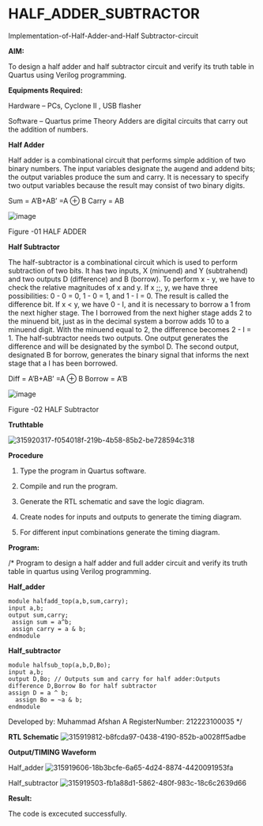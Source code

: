 # HALF_ADDER_SUBTRACTOR

Implementation-of-Half-Adder-and-Half Subtractor-circuit

**AIM:**

To design a half adder and half subtractor circuit and verify its truth table in Quartus using Verilog programming.

**Equipments Required:**

Hardware – PCs, Cyclone II , USB flasher 

Software – Quartus prime Theory Adders are digital circuits that carry out the addition of numbers.

**Half Adder**

Half adder is a combinational circuit that performs simple addition of two binary numbers. The input variables designate the augend and addend bits; the output variables produce the sum and carry. It is necessary to specify two output variables because the result may consist of two binary digits.

Sum = A’B+AB’ =A ⊕ B Carry = AB

![image](https://github.com/naavaneetha/HALF_ADDER_SUBTRACTOR/assets/154305477/bd4a0b2c-cdbc-4184-ab08-81578f121e1f)

Figure -01 HALF ADDER

**Half Subtractor**

The half-subtractor is a combinational circuit which is used to perform subtraction of two bits. It has two inputs, X (minuend) and Y (subtrahend) and two outputs D (difference) and B (borrow). To perform x - y, we have to check the relative magnitudes of x and y. If x ;;, y, we have three possibilities: 0 - 0 = 0, 1 - 0 = 1, and 1 - I = 0. The result is called the difference bit. If x < y, we have 0 - I, and it is necessary to borrow a 1 from the next higher stage. The I borrowed from the next higher stage adds 2 to the minuend bit, just as in the decimal system a borrow adds 10 to a minuend digit. With the minuend equal to 2, the difference becomes 2 - I = 1. The half-subtractor needs two outputs. One output generates the difference and will be designated by the symbol D. The second output, designated B for borrow, generates the binary signal that informs the next stage that a I has been borrowed. 

Diff = A’B+AB’ =A ⊕ B
Borrow = A’B

 ![image](https://github.com/naavaneetha/HALF_ADDER_SUBTRACTOR/assets/154305477/d76b099c-513f-4e7c-843a-e2fd028a531a)

Figure -02 HALF Subtractor

**Truthtable**


![315920317-f054018f-219b-4b58-85b2-be728594c318](https://github.com/Md-Afshan/HALF_ADDER_SUBTRACTOR/assets/147140059/fcf53ce2-7b1d-4c26-b5e8-2e41d98b3608)

**Procedure**

1.	Type the program in Quartus software.

2.	Compile and run the program.

3.	Generate the RTL schematic and save the logic diagram.

4.	Create nodes for inputs and outputs to generate the timing diagram.

5.	For different input combinations generate the timing diagram.


**Program:**

/* Program to design a half adder and full adder circuit and verify its truth table in quartus using Verilog programming.

**Half_adder**
```
module halfadd_top(a,b,sum,carry);
input a,b;
output sum,carry; 
 assign sum = a^b;
 assign carry = a & b;
endmodule
```

**Half_subtractor**
```
module halfsub_top(a,b,D,Bo);
input a,b;
output D,Bo; // Outputs sum and carry for half adder:Outputs difference D,Borrow Bo for half subtractor
assign D = a ^ b;
  assign Bo = ~a & b;
endmodule
```

Developed by: Muhammad Afshan A
RegisterNumber: 212223100035
*/

**RTL Schematic**
![315919812-b8fcda97-0438-4190-852b-a0028ff5adbe](https://github.com/Md-Afshan/HALF_ADDER_SUBTRACTOR/assets/147140059/c32ff23c-cfde-45e8-a032-9f18799998b6)

**Output/TIMING Waveform**

Half_adder
![315919606-18b3bcfe-6a65-4d24-8874-4420091953fa](https://github.com/Md-Afshan/HALF_ADDER_SUBTRACTOR/assets/147140059/cfe3b38b-962e-4ed6-b57c-599a6b32013e)

Half_subtractor
![315919503-fb1a88d1-5862-480f-983c-18c6c2639d66](https://github.com/Md-Afshan/HALF_ADDER_SUBTRACTOR/assets/147140059/da1e194f-de57-4cf9-90f2-8f187e3aa1bb)

**Result:**

The code is excecuted successfully.
